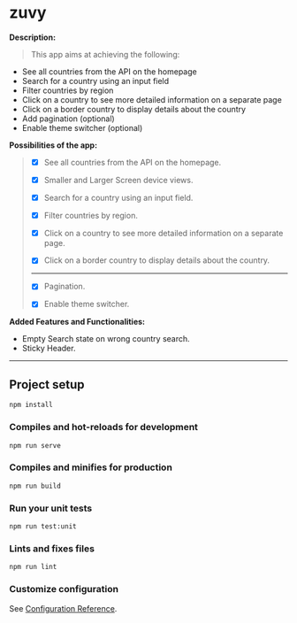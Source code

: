 # zuvy

**Description:**
>This app aims at achieving the following:
- See all countries from the API on the homepage
- Search for a country using an input field
- Filter countries by region
- Click on a country to see more detailed information on a separate page
- Click on a border country to display details about the country
- Add pagination (optional)
- Enable theme switcher (optional)


**Possibilities of the app:**
> - [x] See all countries from the API on the homepage.
>
> - [x] Smaller and Larger Screen device views.
> 
> - [x] Search for a country using an input field.
>
> - [x] Filter countries by region.
>
> - [x] Click on a country to see more detailed information on a separate page.
>
> - [x] Click on a border country to display details about the country.
>****
> - [x] Pagination.
> 
> - [x] Enable theme switcher.


**Added Features and Functionalities:**
- Empty Search state on wrong country search.
- Sticky Header.
---


## Project setup
```
npm install
```

### Compiles and hot-reloads for development
```
npm run serve
```

### Compiles and minifies for production
```
npm run build
```

### Run your unit tests
```
npm run test:unit
```

### Lints and fixes files
```
npm run lint
```

### Customize configuration
See [Configuration Reference](https://cli.vuejs.org/config/).
